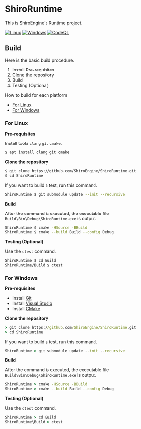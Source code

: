 # ShiroRuntime

This is ShiroEngine's Runtime project.

[![Linux](https://github.com/ShiroEngine/ShiroRuntime/actions/workflows/linux.yml/badge.svg)](https://github.com/ShiroEngine/ShiroRuntime/actions/workflows/linux.yml)
[![Windows](https://github.com/ShiroEngine/ShiroRuntime/actions/workflows/windows.yml/badge.svg)](https://github.com/ShiroEngine/ShiroRuntime/actions/workflows/windows.yml)
[![CodeQL](https://github.com/ShiroEngine/ShiroRuntime/actions/workflows/codeql-analysis.yml/badge.svg)](https://github.com/ShiroEngine/ShiroRuntime/actions/workflows/codeql-analysis.yml)

## Build
Here is the basic build procedure.
1. Install Pre-requisites
1. Clone the repository
1. Build
1. Testing (Optional)

How to build for each platform

- [For Linux](#For-Linux)
- [For Windows](#For-Windows)

### For Linux

**Pre-requisites**

Install tools
`clang` `git` `cmake`.
```bash
$ apt install clang git cmake
```

**Clone the repository**
```bash
$ git clone https://github.com/ShiroEngine/ShiroRuntime.git
$ cd ShiroRuntime
```
If you want to build a test, run this command.
```bash
ShiroRuntime $ git submodule update --init --recursive
```

**Build**

After the command is executed, the executable file `Build\Bin\Debug\ShiroRuntime.exe` is output.
```bash
ShiroRuntime $ cmake -HSource -BBuild
ShiroRuntime $ cmake --build Build --config Debug
```

**Testing (Optional)**

Use the `ctest` command.
```bash
ShiroRuntime $ cd Build
ShiroRuntime/Build $ ctest
```


### For Windows

**Pre-requisites**
- Install [Git](https://git-scm.com/download/win)
- Install [Visual Studio](https://visualstudio.microsoft.com/ja/downloads/)
- Install [CMake](https://cmake.org/download/#latest)

**Clone the repository**
```cmd
> git clone https://github.com/ShiroEngine/ShiroRuntime.git
> cd ShiroRuntime
```
If you want to build a test, run this command.
```cmd
ShiroRuntime > git submodule update --init --recursive
```

**Build**

After the command is executed, the executable file `Build\Bin\Debug\ShiroRuntime.exe` is output.
```cmd
ShiroRuntime > cmake -HSource -BBuild
ShiroRuntime > cmake --build Build --config Debug
```

**Testing (Optional)**

Use the `ctest` command.
```cmd
ShiroRuntime > cd Build
ShiroRuntime\Build > ctest
```




